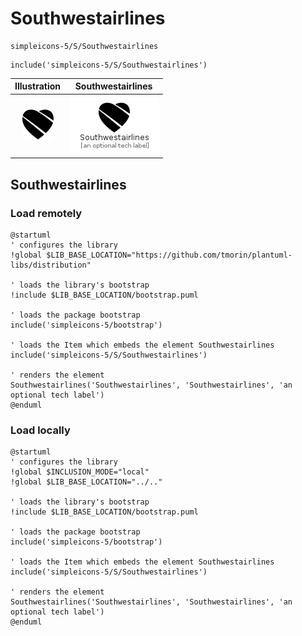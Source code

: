 # Southwestairlines


```text
simpleicons-5/S/Southwestairlines
```

```text
include('simpleicons-5/S/Southwestairlines')
```



| Illustration | Southwestairlines |
| :---: | :---: |
| ![illustration for Illustration](../../simpleicons-5/S/Southwestairlines.png) | ![illustration for Southwestairlines](../../simpleicons-5/S/Southwestairlines.Local.png) |




## Southwestairlines

### Load remotely
```plantuml
@startuml
' configures the library
!global $LIB_BASE_LOCATION="https://github.com/tmorin/plantuml-libs/distribution"

' loads the library's bootstrap
!include $LIB_BASE_LOCATION/bootstrap.puml

' loads the package bootstrap
include('simpleicons-5/bootstrap')

' loads the Item which embeds the element Southwestairlines
include('simpleicons-5/S/Southwestairlines')

' renders the element
Southwestairlines('Southwestairlines', 'Southwestairlines', 'an optional tech label')
@enduml
```

### Load locally
```plantuml
@startuml
' configures the library
!global $INCLUSION_MODE="local"
!global $LIB_BASE_LOCATION="../.."

' loads the library's bootstrap
!include $LIB_BASE_LOCATION/bootstrap.puml

' loads the package bootstrap
include('simpleicons-5/bootstrap')

' loads the Item which embeds the element Southwestairlines
include('simpleicons-5/S/Southwestairlines')

' renders the element
Southwestairlines('Southwestairlines', 'Southwestairlines', 'an optional tech label')
@enduml
```

